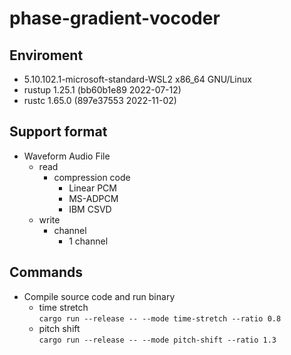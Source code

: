 # phase-gradient-vocoder

## Enviroment
- 5.10.102.1-microsoft-standard-WSL2 x86_64 GNU/Linux
- rustup 1.25.1 (bb60b1e89 2022-07-12)  
- rustc 1.65.0 (897e37553 2022-11-02)

## Support format
- Waveform Audio File
    - read
        - compression code
            - Linear PCM
            - MS-ADPCM
            - IBM CSVD
    - write
        - channel
            - 1 channel

## Commands
- Compile source code and run binary  
    - time stretch  
    `cargo run --release -- --mode time-stretch --ratio 0.8`
    - pitch shift  
    `cargo run --release -- --mode pitch-shift --ratio 1.3`
